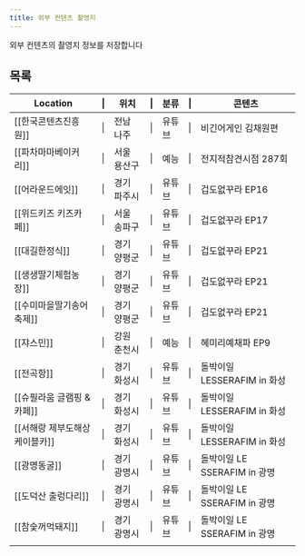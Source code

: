 ```yaml
---
title: 외부 컨텐츠 촬영지
---
```

외부 컨텐츠의 촬영지 정보를 저장합니다

## 목록

| Location          | \|  | 위치     | \|  | 분류  | \|  | 콘텐츠                    |
| ----------------- | --- | ------ | --- | --- | --- | ---------------------- |
| [[한국콘텐츠진흥원]]      | \|  | 전남 나주  | \|  | 유튜브 | \|  | 비긴어게인 김채원편             |
| [[파차마마베이커리]]      | \|  | 서울 용산구 | \|  | 예능  | \|  | 전지적참견시점 287회           |
| [[어라운드에잇]]        | \|  | 경기 파주시 | \|  | 유튜브 | \|  | 겁도없꾸라 EP16             |
| [[위드키즈 키즈카페]]     | \|  | 서울 송파구 | \|  | 유튜브 | \|  | 겁도없꾸라 EP17             |
| [[대길한정식]]         | \|  | 경기 양평군 | \|  | 유튜브 | \|  | 겁도없꾸라 EP21             |
| [[생생딸기체험농장]]      | \|  | 경기 양평군 | \|  | 유튜브 | \|  | 겁도없꾸라 EP21             |
| [[수미마을딸기송어축제]]    | \|  | 경기 양평군 | \|  | 유튜브 | \|  | 겁도없꾸라 EP21             |
| [[쟈스민]]           | \|  | 강원 춘천시 | \|  | 예능  | \|  | 혜미리예채파 EP9             |
| [[전곡항]]           | \|  | 경기 화성시 | \|  | 유튜브 | \|  | 돌박이일 LESSERAFIM in 화성  |
| [[슈필라움 글램핑 & 카페]] | \|  | 경기 화성시 | \|  | 유튜브 | \|  | 돌박이일 LESSERAFIM in 화성  |
| [[서해랑 제부도해상케이블카]] | \|  | 경기 화성시 | \|  | 유튜브 | \|  | 돌박이일 LESSERAFIM in 화성  |
| [[광명동굴]]          | \|  | 경기 광명시 | \|  | 유튜브 | \|  | 돌박이일 LE SSERAFIM in 광명 |
| [[도덕산 출렁다리]]      | \|  | 경기 광명시 | \|  | 유튜브 | \|  | 돌박이일 LE SSERAFIM in 광명 |
| [[참숯꺼먹돼지]]        | \|  | 경기 광명시 | \|  | 유튜브 | \|  | 돌박이일 LE SSERAFIM in 광명 |
|                   |     |        |     |     |     |                        |

